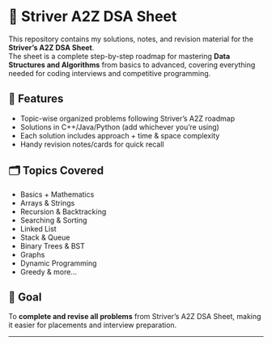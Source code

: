 
# 🚀 Striver A2Z DSA Sheet

This repository contains my solutions, notes, and revision material for the **Striver’s A2Z DSA Sheet**.  
The sheet is a complete step-by-step roadmap for mastering **Data Structures and Algorithms** from basics to advanced, covering everything needed for coding interviews and competitive programming.

## 📌 Features
- Topic-wise organized problems following Striver’s A2Z roadmap  
- Solutions in C++/Java/Python (add whichever you’re using)  
- Each solution includes approach + time & space complexity  
- Handy revision notes/cards for quick recall  

## 🗂 Topics Covered
- Basics + Mathematics  
- Arrays & Strings  
- Recursion & Backtracking  
- Searching & Sorting  
- Linked List  
- Stack & Queue  
- Binary Trees & BST  
- Graphs  
- Dynamic Programming  
- Greedy & more...  

## 🎯 Goal
To **complete and revise all problems** from Striver’s A2Z DSA Sheet, making it easier for placements and interview preparation.

---
